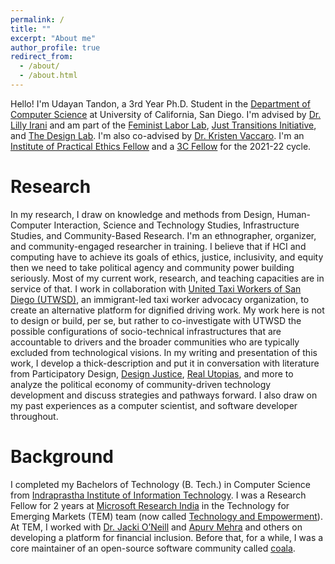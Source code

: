 ```yaml
---
permalink: /
title: ""
excerpt: "About me"
author_profile: true
redirect_from: 
  - /about/
  - /about.html
---
```


Hello! I'm Udayan Tandon, a 3rd Year Ph.D. Student in the [Department of Computer Science](https://cse.ucsd.edu/) at University of California, San Diego. I'm advised by [Dr. Lilly Irani](https://quote.ucsd.edu/lirani/) and am part of the [Feminist Labor Lab](https://feministlabor.ucsd.edu/), [Just Transitions Initiative](https://justtransitions.ucsd.edu/), and [The Design Lab](https://designlab.ucsd.edu/). I'm also co-advised by [Dr. Kristen Vaccaro](http://kvaccaro.com/). I'm an [Institute of Practical Ethics Fellow](https://ipe.ucsd.edu/our-researchers/index.html) and a [3C Fellow](https://identity.cs.duke.edu/cohort2.html) for the 2021-22 cycle.

# Research

In my research, I draw on knowledge and methods from Design, Human-Computer Interaction, Science and Technology Studies, Infrastructure Studies, and Community-Based Research. I'm an ethnographer, organizer, and community-engaged researcher in training. I believe that if HCI and computing have to achieve its goals of ethics, justice, inclusivity, and equity then we need to take political agency and community power building seriously. Most of my current work, research, and teaching capacities are in service of that. I work in collaboration with [United Taxi Workers of San Diego (UTWSD)](https://utwsd.org/), an immigrant-led taxi worker advocacy organization, to create an alternative platform for dignified driving work. My work here is not to design or build, per se, but rather to co-investigate with UTWSD the possible configurations of socio-technical infrastructures that are accountable to drivers and the broader communities who are typically excluded from technological visions. In my writing and presentation of this work, I develop a thick-description and put it in conversation with literature from Participatory Design, [Design Justice](https://designjustice.org/), [Real Utopias](https://www.ssc.wisc.edu/~wright/OVERVIEW.html), and more to analyze the political economy of community-driven technology development and discuss strategies and pathways forward. I also draw on my past experiences as a computer scientist, and software developer throughout.  

# Background
I completed my Bachelors of Technology (B. Tech.) in Computer Science from [Indraprastha Institute of Information Technology](https://iiitd.ac.in/). I was a Research Fellow for 2 years at [Microsoft Research India](https://www.microsoft.com/en-us/research/lab/microsoft-research-india/) in the Technology for Emerging Markets (TEM) team (now called [Technology and Empowerment](https://www.microsoft.com/en-us/research/theme/technology-and-empowerment/)). At TEM, I worked with [Dr. Jacki O’Neill](https://www.microsoft.com/en-us/research/people/jaoneil/) and [Apurv Mehra](https://www.microsoft.com/en-us/research/people/apmehra/) and others on developing a platform for financial inclusion. Before that, for a while, I was a core maintainer of an open-source software community called [coala](https://coala.io).